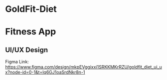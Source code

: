 # GoldFit-Diet

# Fitness App

## UI/UX Design
Figma Link: https://www.figma.com/design/mkpEVggixxi1SRKKMKrRZU/goldfit_diet_ui_ux?node-id=0-1&t=lq6GJ1oaSrdNkr8n-1


